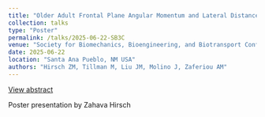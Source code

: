 ```yaml
---
title: "Older Adult Frontal Plane Angular Momentum and Lateral Distance During 90 Degree Turns While Walking"
collection: talks
type: "Poster"
permalink: /talks/2025-06-22-SB3C
venue: "Society for Biomechanics, Bioengineering, and Biotransport Conference"
date: 2025-06-22
location: "Santa Ana Pueblo, NM USA"
authors: "Hirsch ZM, Tillman M, Liu JM, Molino J, Zaferiou AM"
---
```


[View abstract](http://mtillman14.github.io/files/abstracts/ZahavaHirsch_SBC2025_Abstract.pdf)

Poster presentation by Zahava Hirsch